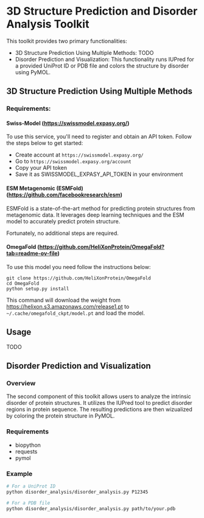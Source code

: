 # 3D Structure Prediction and Disorder Analysis Toolkit

This toolkit provides two primary functionalities: 
- 3D Structure Prediction Using Multiple Methods: TODO
- Disorder Prediction and Visualization: This functionality runs IUPred for a provided UniProt ID or PDB file and colors the structure by disorder using PyMOL.


## 3D Structure Prediction Using Multiple Methods

### Requirements:

#### Swiss-Model (https://swissmodel.expasy.org/)
To use this service, you'll need to register and obtain an API token. Follow the steps below to get started:
- Create account at `https://swissmodel.expasy.org/`
- Go to `https://swissmodel.expasy.org/account`
- Copy your API token 
- Save it as SWISSMODEL_EXPASY_API_TOKEN in your environment

#### ESM Metagenomic (ESMFold) (https://github.com/facebookresearch/esm)
ESMFold is a state-of-the-art method for predicting protein structures from metagenomic data. It leverages deep learning techniques and the ESM model to accurately predict protein structure.

Fortunately, no additional steps are required.

#### OmegaFold (https://github.com/HeliXonProtein/OmegaFold?tab=readme-ov-file)

To use this model you need follow the instructions below:

```
git clone https://github.com/HeliXonProtein/OmegaFold
cd OmegaFold
python setup.py install
```
This command will download the weight from https://helixon.s3.amazonaws.com/release1.pt to 
```~/.cache/omegafold_ckpt/model.pt``` and load the model.

## Usage
TODO

## Disorder Prediction and Visualization

### Overview
The second component of this toolkit allows users to analyze the intrinsic disorder
of protein structures. It utilizes the IUPred tool to predict disorder regions in protein sequence. The resulting 
predictions are then wizualized by coloring the protein structure in PyMOL.

### Requirements
- biopython
- requests
- pymol

### Example
```bash
# For a UniProt ID
python disorder_analysis/disorder_analysis.py P12345

# For a PDB file
python disorder_analysis/disorder_analysis.py path/to/your.pdb
```